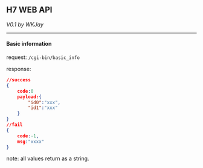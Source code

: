 ## H7 WEB API

_V0.1 by WKJay_

--------------------

#### Basic information

request: `/cgi-bin/basic_info`

response:

```json
//success
{
    code:0
    payload:{
        "id0":"xxx",
        "id1":"xxx"
    }
}
//fail
{
    code:-1,
    msg:"xxxx"
}
```

note: all values return as a string.
